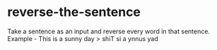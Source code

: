 # reverse-the-sentence
Take a sentence as an input and reverse every word in that sentence.  Example - This is a sunny day > shiT si a ynnus yad
